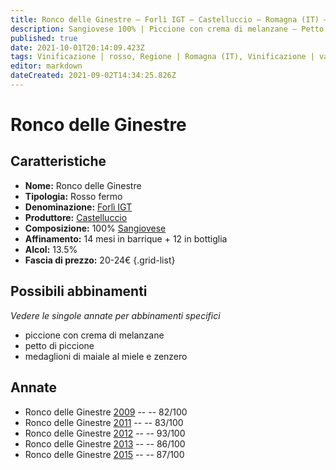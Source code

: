 ```yaml
---
title: Ronco delle Ginestre – Forlì IGT – Castelluccio – Romagna (IT) – 20-24€ – 2★-5★
description: Sangiovese 100% | Piccione con crema di melanzane – Petto di piccione – Medaglioni di maiale al miele e zenzero
published: true
date: 2021-10-01T20:14:09.423Z
tags: Vinificazione | rosso, Regione | Romagna (IT), Vinificazione | varietale, Vitigni | Sangiovese, Vinificazione | fermo, Valutazioni | 5 stelle, piccione con crema di melanzane, petto di piccione, medaglioni di maiale al miele e zenzero, Prezzi | 20-24€
editor: markdown
dateCreated: 2021-09-02T14:34:25.826Z
---
```


# Ronco delle Ginestre

## Caratteristiche
- **Nome:** Ronco delle Ginestre
- **Tipologia:** Rosso fermo
- **Denominazione:** [Forlì IGT](/denominazioni/Italia/Romagna/IGT/Forli)
- **Produttore:** [Castelluccio](/produttori/Italia/Romagna/Castelluccio) 
- **Composizione:** 100% [Sangiovese](/vitigni/Italia/sangiovese)
- **Affinamento:** 14 mesi in barrique + 12 in bottiglia
- **Alcol:** 13.5%
- **Fascia di prezzo:** 20-24€ 
{.grid-list}



## Possibili abbinamenti
*Vedere le singole annate per abbinamenti specifici*

- piccione con crema di melanzane
- petto di piccione
- medaglioni di maiale al miele e zenzero

## Annate
- Ronco delle Ginestre [2009](/vini/Italia/Romagna/Castelluccio/Ronco-delle-Ginestre/2009) -- <span class="star-2"></span> -- 82/100
- Ronco delle Ginestre [2011](/vini/Italia/Romagna/Castelluccio/Ronco-delle-Ginestre/2011) -- <span class="star-2"></span> -- 83/100
- Ronco delle Ginestre [2012](/vini/Italia/Romagna/Castelluccio/Ronco-delle-Ginestre/2012) -- <span class="star-5"></span> -- 93/100
- Ronco delle Ginestre [2013](/vini/Italia/Romagna/Castelluccio/Ronco-delle-Ginestre/2013) -- <span class="star-3"></span> -- 86/100
- Ronco delle Ginestre [2015](/vini/Italia/Romagna/Castelluccio/Ronco-delle-Ginestre/2015) -- <span class="star-3"></span> -- 87/100